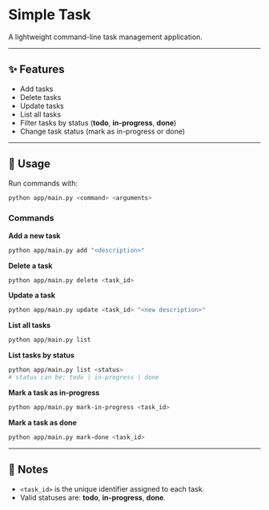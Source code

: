 # Simple Task

A lightweight command-line task management application.

---

## ✨ Features
- Add tasks  
- Delete tasks  
- Update tasks  
- List all tasks  
- Filter tasks by status (**todo**, **in-progress**, **done**)  
- Change task status (mark as in-progress or done)  

---

## 🚀 Usage

Run commands with:

```bash
python app/main.py <command> <arguments>
```

### Commands

**Add a new task**
```bash
python app/main.py add "<description>"
```

**Delete a task**
```bash
python app/main.py delete <task_id>
```

**Update a task**
```bash
python app/main.py update <task_id> "<new description>"
```

**List all tasks**
```bash
python app/main.py list
```

**List tasks by status**
```bash
python app/main.py list <status>
# status can be: todo | in-progress | done
```

**Mark a task as in-progress**
```bash
python app/main.py mark-in-progress <task_id>
```

**Mark a task as done**
```bash
python app/main.py mark-done <task_id>
```

---

## 📌 Notes
- `<task_id>` is the unique identifier assigned to each task.  
- Valid statuses are: **todo**, **in-progress**, **done**.  
